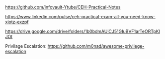 https://github.com/infovault-Ytube/CEH-Practical-Notes

https://www.linkedin.com/pulse/ceh-practical-exam-all-you-need-know-xiotz-exzpf

https://drive.google.com/drive/folders/1b0bdmAUiCJ51GIuBVF1arTeORTpKlJOt


Privilage Escalation: https://github.com/m0nad/awesome-privilege-escalation
